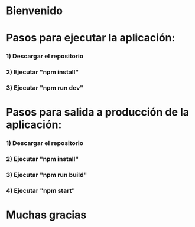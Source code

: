 # Bienvenido

# Pasos para ejecutar la aplicación:
### 1) Descargar el repositorio
### 2) Ejecutar "npm install"
### 3) Ejecutar "npm run dev"

# Pasos para salida a producción de la aplicación:
### 1) Descargar el repositorio
### 2) Ejecutar "npm install"
### 3) Ejecutar "npm run build"
### 4) Ejecutar "npm start"

# Muchas gracias